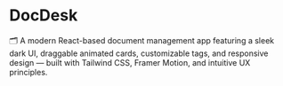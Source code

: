 # DocDesk
🗂️ A modern React-based document management app featuring a sleek dark UI, draggable animated cards, customizable tags, and responsive design — built with Tailwind CSS, Framer Motion, and intuitive UX principles.
